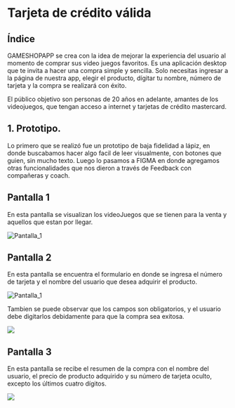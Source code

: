 # Tarjeta de crédito válida

## Índice

GAMESHOPAPP se crea con la idea de mejorar la experiencia del usuario al momento de comprar sus video juegos favoritos. Es una aplicación desktop que te invita a hacer una compra simple y sencilla. Solo necesitas ingresar a la página de nuestra app, elegir el producto, dígitar tu nombre, número de tarjeta y la compra se realizará con éxito.

El público objetivo son personas de 20 años en adelante, amantes de los videojuegos, que tengan acceso a internet y tarjetas de crédito mastercard.

## 1. Prototipo.

Lo primero que se realizó fue un prototipo de baja fidelidad a lápiz, en donde buscabamos hacer algo facil de leer visualmente, con botones que guien, sin mucho texto. Luego lo pasamos a FIGMA en donde agregamos otras funcionalidades que nos dieron a través de Feedback con compañeras y coach.

## Pantalla 1

En esta pantalla se visualizan los videoJuegos que se tienen para la venta y aquellos que estan por llegar.

<img src="https://github.com/LorraineGelis/BOG003-card-validation/blob/master/src/img/Pantalla_1.png" alt="Pantalla_1">



## Pantalla 2

En esta pantalla se encuentra el formulario en donde se ingresa el número de tarjeta y el nombre del usuario que desea adquirir el producto.

<img src="https://github.com/LorraineGelis/BOG003-card-validation/blob/master/src/img/Pantalla_2._1.png" alt="Pantalla_1">

Tambien se puede observar que los campos son obligatorios, y el usuario debe digitarlos debidamente para que la compra sea exitosa.

<img src="https://github.com/LorraineGelis/BOG003-card-validation/blob/master/src/img/Pantalla_2._1.png">


## Pantalla 3

En esta pantalla se recibe el resumen de la compra con el nombre del usuario, el precio de producto adquirido y su número de tarjeta oculto, excepto los últimos cuatro dígitos.

<img src="https://github.com/LorraineGelis/BOG003-card-validation/blob/master/src/img/Pantalla_3.png">
